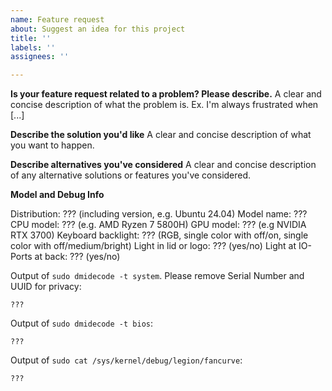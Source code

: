 ```yaml
---
name: Feature request
about: Suggest an idea for this project
title: ''
labels: ''
assignees: ''

---
```


**Is your feature request related to a problem? Please describe.**
A clear and concise description of what the problem is. Ex. I'm always frustrated when [...]

**Describe the solution you'd like**
A clear and concise description of what you want to happen.

**Describe alternatives you've considered**
A clear and concise description of any alternative solutions or features you've considered.

**Model and Debug Info**

Distribution: ??? (including version, e.g. Ubuntu 24.04)
Model name: ???
CPU model: ??? (e.g. AMD Ryzen 7 5800H)
GPU model: ??? (e.g NVIDIA RTX 3700)
Keyboard backlight: ??? (RGB, single color with off/on, single color with off/medium/bright)
Light in lid or logo: ??? (yes/no)
Light at IO-Ports at back: ??? (yes/no)

Output of `sudo dmidecode -t system`. Please remove Serial Number and UUID for privacy:
```text
???
```

Output of `sudo dmidecode -t bios`:
```text
???
```

Output of `sudo cat /sys/kernel/debug/legion/fancurve`:
```text
???
```
